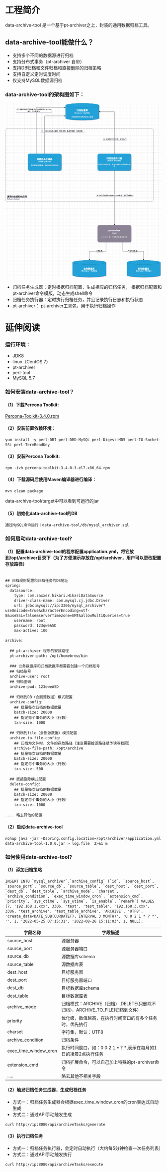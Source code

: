 # 工程简介

data-archive-tool 是一个基于pt-archiver之上，封装的通用数据归档工具。

## data-archive-tool能做什么？

- 支持多个不同的数据源进行归档
- 支持分布式事务（pt-archiver 自带）
- 支持DB归档和文件归档和直接删除的归档策略
- 支持自定义定时调度时间
- 仅支持MySQL数据源归档


### data-archive-tool的架构图如下：

![数据归档组件架构](img/数据归档组件设计.drawio.png)

- 归档任务生成器：定时根据归档配置，生成相应的归档任务， 根据归档配置和pt-archiver命令模版，动态生成shell命令
- 归档任务执行器：定时执行归档任务，并且记录执行日志和执行状态
- pt-archiver： pt-archiver工具包，用于执行归档操作

# 延伸阅读

### 运行环境：

- JDK8
- linux（CentOS 7）
- pt-archiver
- perl-tool
- MySQL 5.7

### 如何安装data-archive-tool？

#### （1）下载Percona Toolkit:

[Percona-Toolkit-3.4.0.rpm](https://downloads.percona.com/downloads/percona-toolkit/3.4.0/binary/redhat/7/x86_64/percona-toolkit-3.4.0-3.el7.x86_64.rpm)

#### （2）安装前置依赖环境：

```
yum install -y perl-DBI perl-DBD-MySQL perl-Digest-MD5 perl-IO-Socket-SSL perl-TermReadKey
```

#### （3）安装Percona Toolkit:

```
rpm -ivh percona-toolkit-3.4.0-3.el7.x86_64.rpm
```

#### （4）下载源码后使用Maven编译器进行编译：

```
mvn clean package
```

data-archive-tool/target中可以看到可运行的jar

#### （5）初始化data-archive-tool的DB

```
通过MySQL命令运行：data-archive-tool/db/mysql_archiver.sql
```

### 如何启动data-archive-tool?

#### （1）配置data-archive-tool的程序配置application.yml，将它放到/opt/archiver目录下（为了方便演示存放在/opt/archiver，用户可以更改配置存放路径）

```

## 归档规则配置和归档任务的DB地址
spring:
  datasource:
    type: com.zaxxer.hikari.HikariDataSource
    driver-class-name: com.mysql.cj.jdbc.Driver
    url: jdbc:mysql://ip:3306/mysql_archiver?useUnicode=true&characterEncoding=utf-8&useSSL=false&serverTimezone=GMT&allowMultiQueries=true
    username: root
    password: 123qweASD
    max-active: 100

archive:

  ## pt-archiver 程序的安装路径
  pt-archiver-path: /opt/homebrew/bin

  ### 业务数据库和归档数据库都需要创建一个归档账号
  ## 归档账号
  archive-user: root
  ## 归档密码
  archive-pwd: 123qweASD

  ## 归档到DB（会删源数据）模式配置
  archive-config:
    ## 批量每次归档的数据数量
    batch-size: 20000
    ## 指定每个事务的大小（行数）
    txn-size: 1000

  ## 归档到file（会删源数据）模式配置 
  archive-to-file-config:
    ## 归档为文件时，文件的存放路径（注意需要给该路径赋予读写权限）
    archive-file-path: /opt/archive
    ## 批量每次归档的数据数量
    batch-size: 20000
    ## 指定每个事务的大小（行数）
    txn-size: 500

  ## 直接删除模式配置
  delete-config:
    ## 批量每次归档的数据数量
    batch-size: 20000
    ## 指定每个事务的大小（行数）
    txn-size: 1000
    
.... 略去其他的配置    

```

#### （2）启动data-archive-tool

```
nohup java -jar -Dspring.config.location=/opt/archiver/application.yml data-archive-tool-1.0.0.jar > log.file  2>&1 &
```

### 如何使用data-archive-tool?

#### （1）添加归档策略

```
INSERT INTO `mysql_archiver`.`archive_config` (`id`, `source_host`, `source_port`, `source_db`, `source_table`, `dest_host`, `dest_port`, `dest_db`, `dest_table`, `archive_mode`, `charset`, `archive_condition`, `exec_time_window_cron`, `extension_cmd`, `priority`, `sys_ctime`, `sys_utime`, `is_enable`, `remark`) VALUES (7, '192.168.1.xxx', 3306, 'test', 'test_table', '192.168.3.xxx', 3306, 'test_archive', 'test_table_archive', 'ARCHIVE', 'UTF8', 'create_date<DATE_SUB(CURDATE(), INTERVAL 3 MONTH)', '0 0 2 1 * ? *', '', 1, '2022-05-25 07:15:31', '2022-08-26 15:11:03', 1, NULL);
```



|  字段名称| 字段描述  |
|---|---|
|source_host | 源服务器
|source_port | 源服务器端口
|source_db   | 源数据库schema
|source_table| 源数据库表
|dest_host   | 目标服务器
|dest_port   | 目标服务器端口
|dest_db     | 目标数据库schema
|dest_table  | 目标数据库表
|archive_mode| 归档模式：ARCHIVE（归档）,DELETE(只删除不归档)，ARCHIVE_TO_FILE(归档到文件)
|priority    | 优化级，数值越高，在执行时间窗口的有多个任务时，优先执行
|charset     | 字符集，默认：UTF8
|archive_condition |归档条件
|exec_time_window_cron | 执行时间窗口，如：0 0 2 1 * ? *,表示在每月的1日的凌晨2点执行任务
|extension_cmd | 归档扩展命令，可以自己加上特殊的pt-archiver命令
|..... | 略去其他不相关字段

#### （2）触发归档任务生成器，生成归档任务

- 方式一：归档任务生成器会根据exec_time_window_cron的cron表达式自动生成
- 方式二：通过API手动触发生成
```
curl http://ip:8080/api/archiveTasks/generate
```

#### （3）执行归档任务
- 方式一：归档任务执行器，会定时自动执行（大约每5分钟检查一次任务列表）
- 方式二：通过API手动触发执行
```
curl http://ip:8080/api/archiveTasks/execute
```





